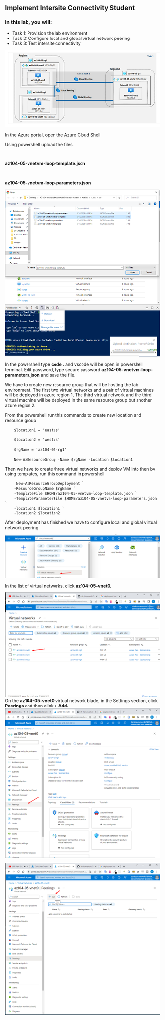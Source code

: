 ## Implement Intersite Connectivity Student 

### In this lab, you will:

<ul>
    <li>Task 1: Provision the lab environment</li>
    <li>Task 2: Configure local and global virtual network peering</li>
    <li>Task 3: Test intersite connectivity</li>
</ul>

![Open powershell ](images/a1.png)

In the Azure portal, open the Azure Cloud Shell

Using powershell upload the files

<br />

**az104-05-vnetvm-loop-template.json**

<br />

**az104-05-vnetvm-loop-parameters.json**

![Open powershell ](images/a2.png)

In the powershell type **code .** and vscode will be open in powershell terminal. Edit password, type secure password **az104-05-vnetvm-loop-parameters.json** and save the file.

We have to create new resource group that will be hosting the lab environment. The first two virtual networks and a pair of virtual machines will be deployed in azure region 1, The third virtual network and the third virtual machine will be deployed in the same resource group but another azure region 2.  



From the powershell run this commands to create new location and resource group


        $location1 = 'eastus'

        $location2 = 'westus'

        $rgName = 'az104-05-rg1'

        New-AzResourceGroup -Name $rgName -Location $location1


Then we have to create three virtual networks and deploy VM into then by using templates, run this command in powershell

         New-AzResourceGroupDeployment `
        -ResourceGroupName $rgName `
        -TemplateFile $HOME/az104-05-vnetvm-loop-template.json `
        -TemplateParameterFile $HOME/az104-05-vnetvm-loop-parameters.json `
        -location1 $location1 `
        -location2 $location2


After deployment has finished we have to configure local and global virtual network peering

![Open powershell ](images/a3.png)

In the list of virtual networks, click **az104-05-vnet0.**

![Open powershell ](images/a4.png)
On the **az104-05-vnet0** virtual network blade, in the Settings section, click **Peerings** and then click **+ Add.**
![Open powershell ](images/a5.png)

![Open powershell ](images/a6.png)